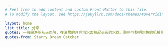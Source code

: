 ```yaml
---
# Feel free to add content and custom Front Matter to this file.
# To modify the layout, see https://jekyllrb.com/docs/themes/#overriding-theme-defaults

layout: home
list_title: 分享
quotes: 一艘艘渔船从天而降，在清晨的月亮湾水面拉起长长的水纹。那些与黎明同色的机械生物立在水中，和大人们交割货物……
quotes-from: Starry Dream Catcher
---
```

